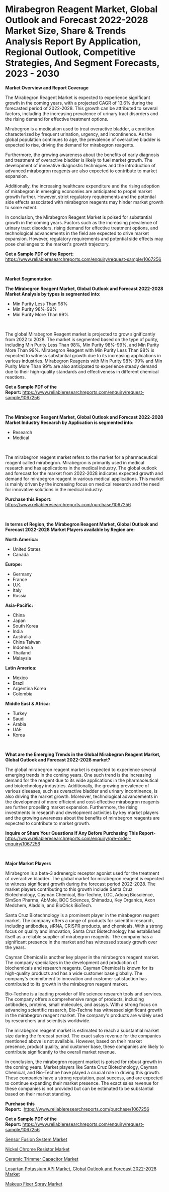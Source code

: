 <p><h1>Mirabegron Reagent Market, Global Outlook and Forecast 2022-2028 Market Size, Share & Trends Analysis Report By Application, Regional Outlook, Competitive Strategies, And Segment Forecasts, 2023 - 2030</h1></p><p><strong>Market Overview and Report Coverage</strong></p>
<p><p>The Mirabegron Reagent Market is expected to experience significant growth in the coming years, with a projected CAGR of 13.6% during the forecasted period of 2022-2028. This growth can be attributed to several factors, including the increasing prevalence of urinary tract disorders and the rising demand for effective treatment options.</p><p>Mirabegron is a medication used to treat overactive bladder, a condition characterized by frequent urination, urgency, and incontinence. As the global population continues to age, the prevalence of overactive bladder is expected to rise, driving the demand for mirabegron reagents.</p><p>Furthermore, the growing awareness about the benefits of early diagnosis and treatment of overactive bladder is likely to fuel market growth. The development of innovative diagnostic techniques and the introduction of advanced mirabegron reagents are also expected to contribute to market expansion.</p><p>Additionally, the increasing healthcare expenditure and the rising adoption of mirabegron in emerging economies are anticipated to propel market growth further. However, strict regulatory requirements and the potential side effects associated with mirabegron reagents may hinder market growth to some extent.</p><p>In conclusion, the Mirabegron Reagent Market is poised for substantial growth in the coming years. Factors such as the increasing prevalence of urinary tract disorders, rising demand for effective treatment options, and technological advancements in the field are expected to drive market expansion. However, regulatory requirements and potential side effects may pose challenges to the market's growth trajectory.</p></p>
<p><strong>Get a Sample PDF of the Report:</strong> <a href="https://www.reliableresearchreports.com/enquiry/request-sample/1067256">https://www.reliableresearchreports.com/enquiry/request-sample/1067256</a></p>
<p>&nbsp;</p>
<p><strong>Market Segmentation</strong></p>
<p><strong>The Mirabegron Reagent Market, Global Outlook and Forecast 2022-2028 Market Analysis by types is segmented into:</strong></p>
<p><ul><li>Min Purity Less Than 98%</li><li>Min Purity 98%-99%</li><li>Min Purity More Than 99%</li></ul></p>
<p>&nbsp;</p>
<p><p>The global Mirabegron Reagent market is projected to grow significantly from 2022 to 2028. The market is segmented based on the type of purity, including Min Purity Less Than 98%, Min Purity 98%-99%, and Min Purity More Than 99%. Mirabegron Reagent with Min Purity Less Than 98% is expected to witness substantial growth due to its increasing applications in various industries. Mirabegron Reagents with Min Purity 98%-99% and Min Purity More Than 99% are also anticipated to experience steady demand due to their high-quality standards and effectiveness in different chemical reactions.</p></p>
<p><strong>Get a Sample PDF of the Report:</strong>&nbsp;<a href="https://www.reliableresearchreports.com/enquiry/request-sample/1067256">https://www.reliableresearchreports.com/enquiry/request-sample/1067256</a></p>
<p>&nbsp;</p>
<p><strong>The Mirabegron Reagent Market, Global Outlook and Forecast 2022-2028 Market Industry Research by Application is segmented into:</strong></p>
<p><ul><li>Research</li><li>Medical</li></ul></p>
<p>&nbsp;</p>
<p><p>The mirabegron reagent market refers to the market for a pharmaceutical reagent called mirabegron. Mirabegron is primarily used in medical research and has applications in the medical industry. The global outlook and forecast for the market from 2022-2028 indicates expected growth and demand for mirabegron reagent in various medical applications. This market is mainly driven by the increasing focus on medical research and the need for innovative solutions in the medical industry.</p></p>
<p><strong>Purchase this Report:</strong>&nbsp; <a href="https://www.reliableresearchreports.com/purchase/1067256">https://www.reliableresearchreports.com/purchase/1067256</a></p>
<p>&nbsp;</p>
<p><strong>In terms of Region, the Mirabegron Reagent Market, Global Outlook and Forecast 2022-2028 Market Players available by Region are:</strong></p>
<p>
    <p> <strong> North America: </strong>
        <ul>
            <li>United States</li>
            <li>Canada</li>
        </ul>
        </p> 
    <p> <strong> Europe: </strong>
        <ul>
            <li>Germany</li>
            <li>France</li>
            <li>U.K.</li>
            <li>Italy</li>
            <li>Russia</li>
        </ul>
        </p> 
    <p> <strong> Asia-Pacific: </strong>
        <ul>
            <li>China</li>
            <li>Japan</li>
            <li>South Korea</li>
            <li>India</li>
            <li>Australia</li>
            <li>China Taiwan</li>
            <li>Indonesia</li>
            <li>Thailand</li>
            <li>Malaysia</li>
        </ul>
        </p> 
    <p> <strong> Latin America: </strong>
        <ul>
            <li>Mexico</li>
            <li>Brazil</li>
            <li>Argentina Korea</li>
            <li>Colombia</li>
        </ul>
        </p> 
    <p> <strong> Middle East & Africa: </strong>
        <ul>
            <li>Turkey</li>
            <li>Saudi</li>
            <li>Arabia</li>
            <li>UAE</li>
            <li>Korea</li>
        </ul>
    </p>
    </p>
<p>&nbsp;</p>
<p><strong>What are the Emerging Trends in the Global Mirabegron Reagent Market, Global Outlook and Forecast 2022-2028 market?</strong></p>
<p><p>The global mirabegron reagent market is expected to experience several emerging trends in the coming years. One such trend is the increasing demand for the reagent due to its wide applications in the pharmaceutical and biotechnology industries. Additionally, the growing prevalence of various diseases, such as overactive bladder and urinary incontinence, is also driving the market growth. Moreover, technological advancements in the development of more efficient and cost-effective mirabegron reagents are further propelling market expansion. Furthermore, the rising investments in research and development activities by key market players and the growing awareness about the benefits of mirabegron reagents are expected to contribute to market growth.</p></p>
<p><strong>Inquire or Share Your Questions If Any Before Purchasing This Report</strong>- <a href="https://www.reliableresearchreports.com/enquiry/pre-order-enquiry/1067256">https://www.reliableresearchreports.com/enquiry/pre-order-enquiry/1067256</a></p>
<p>&nbsp;</p>
<p><strong>Major Market Players</strong></p>
<p><p>Mirabegron is a beta-3 adrenergic receptor agonist used for the treatment of overactive bladder. The global market for mirabegron reagent is expected to witness significant growth during the forecast period 2022-2028. The market players contributing to this growth include Santa Cruz Biotechnology, Cayman Chemical, Bio-Techne, LGC, Adooq Bioscience, SimSon Pharma, AbMole, BOC Sciences, Shimadzu, Key Organics, Axon Medchem, Aladdin, and BioCrick BioTech.</p><p>Santa Cruz Biotechnology is a prominent player in the mirabegron reagent market. The company offers a range of products for scientific research, including antibodies, siRNA, CRISPR products, and chemicals. With a strong focus on quality and innovation, Santa Cruz Biotechnology has established itself as a reliable supplier of mirabegron reagents. The company has a significant presence in the market and has witnessed steady growth over the years.</p><p>Cayman Chemical is another key player in the mirabegron reagent market. The company specializes in the development and production of biochemicals and research reagents. Cayman Chemical is known for its high-quality products and has a wide customer base globally. The company's commitment to innovation and customer satisfaction has contributed to its growth in the mirabegron reagent market.</p><p>Bio-Techne is a leading provider of life science research tools and services. The company offers a comprehensive range of products, including antibodies, proteins, small molecules, and assays. With a strong focus on advancing scientific research, Bio-Techne has witnessed significant growth in the mirabegron reagent market. The company's products are widely used by researchers and scientists worldwide.</p><p>The mirabegron reagent market is estimated to reach a substantial market size during the forecast period. The exact sales revenue for the companies mentioned above is not available. However, based on their market presence, product quality, and customer base, these companies are likely to contribute significantly to the overall market revenue.</p><p>In conclusion, the mirabegron reagent market is poised for robust growth in the coming years. Market players like Santa Cruz Biotechnology, Cayman Chemical, and Bio-Techne have played a crucial role in driving this growth. These companies have a strong reputation, past success, and are expected to continue expanding their market presence. The exact sales revenue for these companies is not provided but can be estimated to be substantial based on their market standing.</p></p>
<p><strong>Purchase this Report:</strong>&nbsp;&nbsp;<a href="https://www.reliableresearchreports.com/purchase/1067256">https://www.reliableresearchreports.com/purchase/1067256</a></p>
<p></p>
<p><strong>Get a Sample PDF of the Report:</strong>&nbsp;<a href="https://www.reliableresearchreports.com/enquiry/request-sample/1067256">https://www.reliableresearchreports.com/enquiry/request-sample/1067256</a></p>
<p><p><a href="https://www.linkedin.com/pulse/sensor-fusion-system-market-size-share-global-analysis-ijs2e/">Sensor Fusion System Market</a></p><p><a href="https://www.reportprime.com/nickel-chrome-resistor-r5231">Nickel Chrome Resistor Market</a></p><p><a href="https://www.linkedin.com/pulse/ceramic-trimmer-capacitor-market-share-amp-new-trends-analysis-wtcye/">Ceramic Trimmer Capacitor Market</a></p><p><a href="https://github.com/RoccoManning/Market-Research-Report-List-1/blob/main/losartan-potassium-api-market-global-outlook-and-forecast-2022-2028-market.md">Losartan Potassium API Market, Global Outlook and Forecast 2022-2028 Market</a></p><p><a href="https://medium.com/@gerardowolf/makeup-fixer-spray-market-size-growth-forecast-2023-2030-597d82186e2a">Makeup Fixer Spray Market</a></p></p>